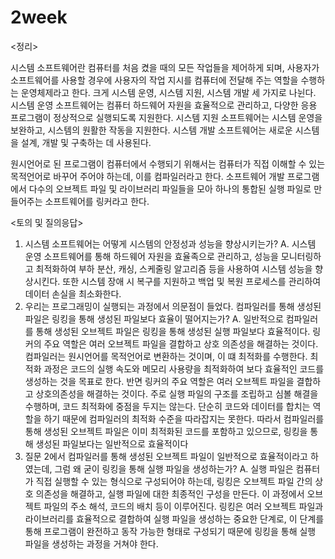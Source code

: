 # 2week

<정리>

시스템 소프트웨어란 컴퓨터를 처음 켰을 때의 모든 작업들을 제어하게 되며, 사용자가 소프트웨어를 사용할 경우에 사용자의 작업 지시를 컴퓨터에 전달해 주는 역할을 수행하는 운영체제라고 한다. 크게 시스템 운영, 시스템 지원, 시스템 개발 세 가지로 나뉜다. 시스템 운영 소프트웨어는 컴퓨터 하드웨어 자원을 효율적으로 관리하고, 다양한 응용 프로그램이 정상적으로 실행되도록 지원한다. 시스템 지원 소프트웨어는 시스템 운영을 보완하고, 시스템의 원활한 작동을 지원한다. 시스템 개발 소프트웨어는 새로운 시스템을 설계, 개발 및 구축하는 데 사용된다.

원시언어로 된 프로그램이 컴퓨터에서 수행되기 위해서는 컴퓨터가 직접 이해할 수 있는 목적언어로 바꾸어 주어야 하는데, 이를 컴파일러라고 한다.
소프트웨어 개발 프로그램에서 다수의 오브젝트 파일 및 라이브러리 파일들을 모아 하나의 통합된 실행 파일로 만들어주는 소프트웨어를 링커라고 한다.

<토의 및 질의응답>

1. 시스템 소프트웨어는 어떻게 시스템의 안정성과 성능을 향상시키는가?
A.	시스템 운영 소프트웨어를 통해 하드웨어 자원을 효율족으로 관리하고, 성능을 모니터링하고 최적화하여 부하 분산, 캐싱, 스케줄링 알고리즘 등을 사용하여 시스템 성능을 향상시킨다. 또한 시스템 장애 시 복구를 지원하고 백업 및 복원 프로세스를 관리하여 데이터 손실을 최소화한다.
2. 우리는 프로그래밍이 실행되는 과정에서 의문점이 들었다. 컴파일러를 통해 생성된 파일은 링킹을 통해 생성된 파일보다 효율이 떨어지는가?
A.	일반적으로 컴파일러를 통해 생성된 오브젝트 파일은 링킹을 통해 생성된 실행 파일보다 효율적이다. 링커의 주요 역할은 여러 오브젝트 파일을 결합하고 상호 의존성을 해결하는 것이다. 컴파일러는 원시언어를 목적언어로 변환하는 것이며, 이 떄 최적화를 수행한다. 최적화 과정은 코드의 실행 속도와 메모리 사용량을 최적화하여 보다 효율적인 코드를 생성하는 것을 목표로 한다. 반면 링커의 주요 역할은 여러 오브젝트 파일을 결합하고 상호의존성을 해결하는 것이다. 주로 실행 파일의 구조를 조립하고 심볼 해결을 수행하며, 코드 최적화에 중점을 두지는 않는다. 단순히 코드와 데이터를 합치는 역할을 하기 때문에 컴파일러의 최적화 수준을 따라잡지는 못한다. 따라서 컴파일러를 통해 생성된 오브젝트 파일은 이미 최적화된 코드를 포함하고 있으므로, 링킹을 통해 생성된 파일보다는 일반적으로 효율적이다
3. 질문 2에서 컴파일러를 통해 생성된 오브젝트 파일이 일반적으로 효율적이라고 하였는데, 그럼 왜 굳이 링킹을 통해 실행 파일을 생성하는가?
A.	실행 파일은 컴퓨터가 직접 실행할 수 있는 형식으로 구성되어야 하는데, 링킹은 오브젝트 파일 간의 상호 의존성을 해결하고, 실행 파일에 대한 최종적인 구성을 만든다. 이 과정에서 오브젝트 파일의 주소 해석, 코드의 배치 등이 이루어진다. 링킹은 여러 오브젝트 파일과 라이브러리를 효율적으로 결합하여 실행 파일을 생성하는 중요한 단계로, 이 단계를 통해 프로그램이 완전하고 동작 가능한 형태로 구성되기 때문에 링킹을 통해 실행 파일을 생성하는 과정을 거쳐야 한다.